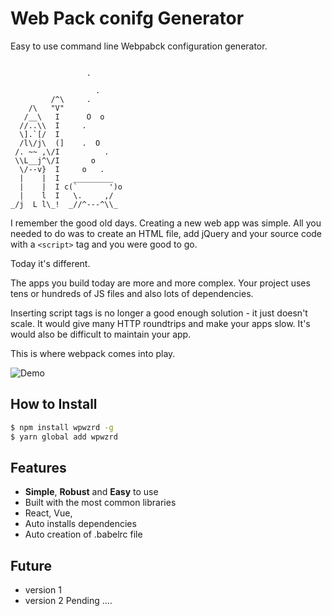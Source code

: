 # Web Pack conifg Generator 

Easy to use command line Webpabck configuration generator.

```

                 .

                   .
         /^\     .
    /\   "V"
   /__\   I      O  o
  //..\\  I     .
  \].`[/  I
  /l\/j\  (]    .  O
 /. ~~ ,\/I          .
 \\L__j^\/I       o
  \/--v}  I     o   .
  |    |  I   _________
  |    |  I c(`       ')o
  |    l  I   \.     ,/
_/j  L l\_!  _//^---^\\_ 

```
I remember the good old days. Creating a new web app was simple. All you needed to do was to create an HTML file, add jQuery and your source code with a `<script>` tag and you were good to go.

Today it's different.

The apps you build today are more and more complex. Your project uses tens or hundreds of JS files and also lots of dependencies.

Inserting script tags is no longer a good enough solution - it just doesn't scale. It would give many HTTP roundtrips and make your apps slow. It's would also be difficult to maintain your app.

This is where webpack comes into play.

![Demo](webwiz.gif)

How to Install 
--------
```bash
$ npm install wpwzrd -g
$ yarn global add wpwzrd 
```

Features
--------
* **Simple**, **Robust** and **Easy** to use
* Built with the most common libraries
* React, Vue, 
* Auto installs dependencies
* Auto creation of .babelrc file

Future 
-----------------------------------
* version 1 
* version 2 Pending ....
